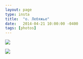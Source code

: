 ```yaml
---
layout: page
type: insta
title:  "о. Лебяжье"
date:   2014-04-21 10:00:00 -0400
tags: [photos]
---
```


[![](https://farm5.staticflickr.com/4894/32074908018_a52bfe1629_o_d.jpg)](https://farm5.staticflickr.com/4894/32074908018_a52bfe1629_o_d.jpg)

[![](https://farm5.staticflickr.com/4867/45221876714_ce0ca298d0_o_d.jpg)](https://farm5.staticflickr.com/4867/45221876714_ce0ca298d0_o_d.jpg)
